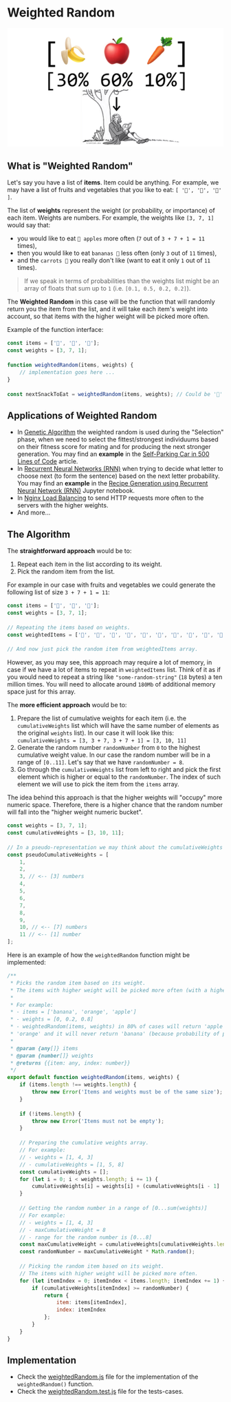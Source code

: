 # Weighted Random

![Weighted Random](images/cover.png)

## What is "Weighted Random"

Let's say you have a list of **items**. Item could be anything. For example, we may have a list of fruits and vegetables that you like to eat: `[ '🍌', '🍎', '🥕' ]`.

The list of **weights** represent the weight (or probability, or importance) of each item. Weights are numbers. For example, the weights like `[3, 7, 1]` would say that:

-   you would like to eat `🍎 apples` more often (`7` out of `3 + 7 + 1 = 11` times),
-   then you would like to eat `bananas 🍌` less often (only `3` out of `11` times),
-   and the `carrots 🥕` you really don't like (want to eat it only `1` out of `11` times).

> If we speak in terms of probabilities than the weights list might be an array of floats that sum up to `1` (i.e. `[0.1, 0.5, 0.2, 0.2]`).

The **Weighted Random** in this case will be the function that will randomly return you the item from the list, and it will take each item's weight into account, so that items with the higher weight will be picked more often.

Example of the function interface:

```javascript
const items = ['🍌', '🍎', '🥕'];
const weights = [3, 7, 1];

function weightedRandom(items, weights) {
    // implementation goes here ...
}

const nextSnackToEat = weightedRandom(items, weights); // Could be '🍎'
```

## Applications of Weighted Random

-   In [Genetic Algorithm](https://en.wikipedia.org/wiki/Genetic_algorithm) the weighted random is used during the "Selection" phase, when we need to select the fittest/strongest individuums based on their fitness score for mating and for producing the next stronger generation. You may find an **example** in the [Self-Parking Car in 500 Lines of Code](https://trekhleb.dev/blog/2021/self-parking-car-evolution/) article.
-   In [Recurrent Neural Networks (RNN)](https://en.wikipedia.org/wiki/Recurrent_neural_network) when trying to decide what letter to choose next (to form the sentence) based on the next letter probability. You may find an **example** in the [Recipe Generation using Recurrent Neural Network (RNN)](https://nbviewer.org/github/trekhleb/machine-learning-experiments/blob/master/experiments/recipe_generation_rnn/recipe_generation_rnn.ipynb) Jupyter notebook.
-   In [Nginx Load Balancing](https://docs.nginx.com/nginx/admin-guide/load-balancer/http-load-balancer/) to send HTTP requests more often to the servers with the higher weights.
-   And more...

## The Algorithm

The **straightforward approach** would be to:

1. Repeat each item in the list according to its weight.
2. Pick the random item from the list.

For example in our case with fruits and vegetables we could generate the following list of size `3 + 7 + 1 = 11`:

```javascript
const items = ['🍌', '🍎', '🥕'];
const weights = [3, 7, 1];

// Repeating the items based on weights.
const weightedItems = ['🍌', '🍌', '🍌', '🍎', '🍎', '🍎', '🍎', '🍎', '🍎', '🍎', '🥕'];

// And now just pick the random item from weightedItems array.
```

However, as you may see, this approach may require a lot of memory, in case if we have a lot of items to repeat in `weightedItems` list. Think of it as if you would need to repeat a string like `"some-random-string"` (`18` bytes) a ten million times. You will need to allocate around `180Mb` of additional memory space just for this array.

The **more efficient approach** would be to:

1. Prepare the list of cumulative weights for each item (i.e. the `cumulativeWeights` list which will have the same number of elements as the original `weights` list). In our case it will look like this: `cumulativeWeights = [3, 3 + 7, 3 + 7 + 1] = [3, 10, 11]`
2. Generate the random number `randomNumber` from `0` to the highest cumulative weight value. In our case the random number will be in a range of `[0..11]`. Let's say that we have `randomNumber = 8`.
3. Go through the `cumulativeWeights` list from left to right and pick the first element which is higher or equal to the `randomNumber`. The index of such element we will use to pick the item from the `items` array.

The idea behind this approach is that the higher weights will "occupy" more numeric space. Therefore, there is a higher chance that the random number will fall into the "higher weight numeric bucket".

```javascript
const weights = [3, 7, 1];
const cumulativeWeights = [3, 10, 11];

// In a pseudo-representation we may think about the cumulativeWeights array like this.
const pseudoCumulativeWeights = [
    1,
    2,
    3, // <-- [3] numbers
    4,
    5,
    6,
    7,
    8,
    9,
    10, // <-- [7] numbers
    11 // <-- [1] number
];
```

Here is an example of how the `weightedRandom` function might be implemented:

```javascript
/**
 * Picks the random item based on its weight.
 * The items with higher weight will be picked more often (with a higher probability).
 *
 * For example:
 * - items = ['banana', 'orange', 'apple']
 * - weights = [0, 0.2, 0.8]
 * - weightedRandom(items, weights) in 80% of cases will return 'apple', in 20% of cases will return
 * 'orange' and it will never return 'banana' (because probability of picking the banana is 0%)
 *
 * @param {any[]} items
 * @param {number[]} weights
 * @returns {{item: any, index: number}}
 */
export default function weightedRandom(items, weights) {
    if (items.length !== weights.length) {
        throw new Error('Items and weights must be of the same size');
    }

    if (!items.length) {
        throw new Error('Items must not be empty');
    }

    // Preparing the cumulative weights array.
    // For example:
    // - weights = [1, 4, 3]
    // - cumulativeWeights = [1, 5, 8]
    const cumulativeWeights = [];
    for (let i = 0; i < weights.length; i += 1) {
        cumulativeWeights[i] = weights[i] + (cumulativeWeights[i - 1] || 0);
    }

    // Getting the random number in a range of [0...sum(weights)]
    // For example:
    // - weights = [1, 4, 3]
    // - maxCumulativeWeight = 8
    // - range for the random number is [0...8]
    const maxCumulativeWeight = cumulativeWeights[cumulativeWeights.length - 1];
    const randomNumber = maxCumulativeWeight * Math.random();

    // Picking the random item based on its weight.
    // The items with higher weight will be picked more often.
    for (let itemIndex = 0; itemIndex < items.length; itemIndex += 1) {
        if (cumulativeWeights[itemIndex] >= randomNumber) {
            return {
                item: items[itemIndex],
                index: itemIndex
            };
        }
    }
}
```

## Implementation

-   Check the [weightedRandom.js](weightedRandom.js) file for the implementation of the `weightedRandom()` function.
-   Check the [weightedRandom.test.js](__test__/weightedRandom.test.js) file for the tests-cases.

